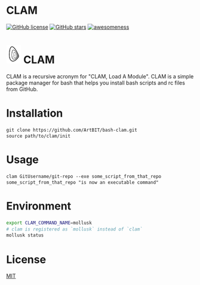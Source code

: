 # CLAM
[![GitHub license](https://img.shields.io/github/license/ArtBIT/bash-clam.svg)](https://github.com/ArtBIT/bash-clam) [![GitHub stars](https://img.shields.io/github/stars/ArtBIT/bash-clam.svg)](https://github.com/ArtBIT/bash-clam)  [![awesomeness](https://img.shields.io/badge/awesomeness-maximum-red.svg)](https://github.com/ArtBIT/bash-clam)

<h1><img src="/assets/clam.png" height="50"> CLAM</h1>

CLAM is a recursive acronym for "CLAM, Load A Module". CLAM is a simple package manager for bash that helps you install bash scripts and rc files from GitHub.

# Installation
```
git clone https://github.com/ArtBIT/bash-clam.git
source path/to/clam/init
```

# Usage

```
clam GitUsername/git-repo --exe some_script_from_that_repo
some_script_from_that_repo "is now an executable command"
```

# Environment
```bash
export CLAM_COMMAND_NAME=mollusk
# clam is registered as `mollusk` instead of `clam`
mollusk status
```

# License

[MIT](LICENSE.md)
